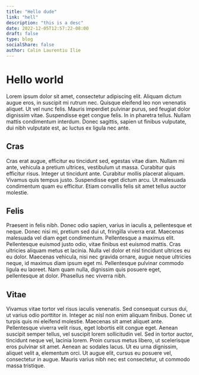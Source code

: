```yaml
---
title: "Hello dude"
link: "hell"
description: "this is a desc"
date: 2022-12-05T12:57:22-08:00
draft: false
type: blog
socialShare: false
author: Calin Laurentiu Ilie
---
```


# Hello world 

Lorem ipsum dolor sit amet, consectetur adipiscing elit. Aliquam dictum augue eros, in suscipit mi rutrum nec. Quisque eleifend leo non venenatis aliquet. Ut vel nunc felis. Mauris imperdiet pulvinar purus, sed feugiat dolor dignissim vitae. Suspendisse eget congue felis. In in pharetra tellus. Nullam mattis condimentum interdum. Donec sagittis, sapien ut finibus vulputate, dui nibh vulputate est, ac luctus ex ligula nec ante.

## Cras
Cras erat augue, efficitur eu tincidunt sed, egestas vitae diam. Nullam mi ante, vehicula a pretium ultrices, vestibulum ut massa. Curabitur quis efficitur risus. Integer ut tincidunt ante. Curabitur mollis placerat aliquam. Vivamus quis tempus justo. Suspendisse eget dictum arcu. Ut malesuada condimentum quam eu efficitur. Etiam convallis felis sit amet tellus auctor molestie.

## Felis
Praesent in felis nibh. Donec odio sapien, varius in iaculis a, pellentesque et neque. Donec nisi mi, pretium sed dui ut, fringilla viverra erat. Maecenas malesuada vel diam eget condimentum. Pellentesque a maximus elit. Pellentesque euismod justo odio, vitae finibus est euismod mattis. Cras ultricies aliquam metus et lacinia. Nulla vel dolor et nisl tincidunt ultrices eu eu dolor. Maecenas vehicula, nisi nec gravida ornare, augue neque ultricies neque, id maximus diam ipsum eget mi. Pellentesque pulvinar commodo ligula eu laoreet. Nam quam nulla, dignissim quis posuere eget, pellentesque at dolor. Phasellus nec viverra nibh.

## Vitae
Vivamus vitae tortor vel risus iaculis venenatis. Sed consequat cursus dui, ut varius odio porttitor in. Integer ac nisl non enim aliquam finibus. Donec ut turpis quis mi eleifend molestie. Maecenas sit amet aliquet ante. Pellentesque viverra velit risus, eget lobortis elit congue eget. Aenean suscipit semper tellus, vel suscipit lorem sollicitudin vel. Sed in tortor auctor, tincidunt neque vel, lacinia lorem. Proin cursus metus libero, ut scelerisque eros pulvinar sit amet. Aenean ac sodales lacus. Ut eu urna dignissim, aliquet velit a, elementum orci. Ut augue elit, cursus eu posuere vel, consectetur in augue. Mauris varius nibh nec est consectetur, ut commodo massa tristique.
